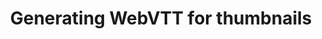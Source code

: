 ---
title: Generating WebVTT for thumbnails
position: 20
request: query
main_message: There are two ways for generating thumbnail images for videos. WebVTT is a plain text format, part of the HTML5 standard. When used for thumbnails, the VTT files contain links to the actual thumbnail images, which can be in .JPG, .PNG or .GIF format.
attributes:
  - attribute: query
    required: required
    message: Source & Format are required

json_example:
    title: Example of JSON object for query with output format "thumbnails" for creating WebVTT file
    json: |2-
      {"query": {
          "source": "https://example.com/your_video.mp4",
          "format": [
            {
              "output": "mp4",
              ...
            },
             {
                "output" : "thumbnails",
                "destination": {
                  "url":"s3://s3-eu-west-2.amazonaws.com/bucket/...",
                  "key":"your_access_key",
                  "secret":"your_access_secret",
                  "permissions" : "public-read" //optional field
                },
                "interval": 30, //in seconds
                "width" : 320,
                "height" : 240
              }
          ]
        }
      }

request_examples:
  - code_block: |2-
      curl https://api.qencode.com/v1/start_encode2 \
        -d task_token=b49e034d198262f1d5d15ed9f3cb8ee1 \
        -d stitch='[
            {"url" : "https://yourserver.com/video1.mp4"},
            {
             "url" : "https://yourserver.com/video2.mp4", 
             "start_time": "120.0", 
             "duration": "60.57"
            }
          ]’
        -d profiles=5a2a846a26e88
    language: curl

response_examples:
  - code_block: |2-
      {
        “status_url” : “https://master-ed4971d0bd8811e481e104012ff1f701.qencode.com/v1/status”
      }
    language: json
---